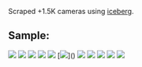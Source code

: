 Scraped +1.5K cameras using [iceberg](https://github.com/manuasir/iceberg).

## Sample:
[![](http://83.235.183.208:8082/cgi-bin/viewer/video.jpg?r=COUNTER)]()
[![](http://184.178.237.202:8081/mjpg/video.mjpg?COUNTER)]()
[![](http://61.221.80.201:80/mjpg/video.mjpg?COUNTER)]()
[![](http://202.91.73.180:60001/cgi-bin/snapshot.cgi?chn=0&u=admin&p=&q=0)]()
[![](http://213.214.73.28:81/mjpg/video.mjpg?COUNTER)]()
[![](http://61.56.180.88:80/oneshotimage1?COUNTER")]()
[![](http://83.251.122.161:8080/mjpg/video.mjpg?COUNTER)]()
[![](http://172.222.16.58:60001/cgi-bin/snapshot.cgi?chn=0&u=admin&p=&q=0)]()
[![](http://62.249.156.34:86/mjpeg.cgi)]()
[![](http://85.93.226.222:8083/mjpg/video.mjpg?COUNTER)]()
[![](http://90.176.131.180:80/jpg/image.jpg?COUNTER)]()